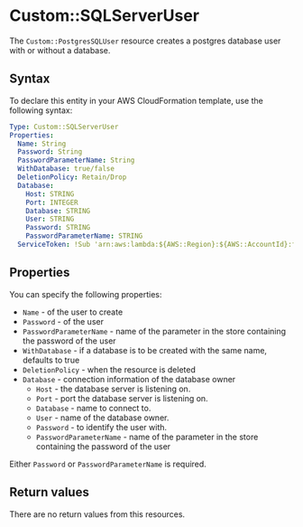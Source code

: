 # Custom::SQLServerUser
The `Custom::PostgresSQLUser` resource creates a postgres database user with or without a database.


## Syntax
To declare this entity in your AWS CloudFormation template, use the following syntax:

```yaml
Type: Custom::SQLServerUser
Properties:
  Name: String
  Password: String
  PasswordParameterName: String
  WithDatabase: true/false
  DeletionPolicy: Retain/Drop
  Database:
    Host: STRING
    Port: INTEGER
    Database: STRING
    User: STRING
    Password: STRING
    PasswordParameterName: STRING
  ServiceToken: !Sub 'arn:aws:lambda:${AWS::Region}:${AWS::AccountId}:function:binxio-cfn-dbuser-provider-vpc-${AppVPC}'
```

## Properties
You can specify the following properties:

- `Name` - of the user to create
- `Password` - of the user 
- `PasswordParameterName` - name of the parameter in the store containing the password of the user
- `WithDatabase` - if a database is to be created with the same name, defaults to true
- `DeletionPolicy` - when the resource is deleted
- `Database` - connection information of the database owner
  - `Host` - the database server is listening on.
  - `Port` - port the database server is listening on.
  - `Database` - name to connect to.
  - `User` - name of the database owner.
  - `Password` - to identify the user with. 
  - `PasswordParameterName` - name of the parameter in the store containing the password of the user

Either `Password` or `PasswordParameterName` is required.

## Return values
There are no return values from this resources.


